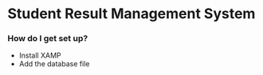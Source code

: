 # Student Result Management System



### How do I get set up? ###

* Install XAMP
* Add the database file


